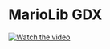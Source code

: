 # MarioLib GDX


[![Watch the video](https://img.youtube.com/vi/ihtjt3gllxg/0.jpg)](https://youtu.be/ihtjt3gllxg)
